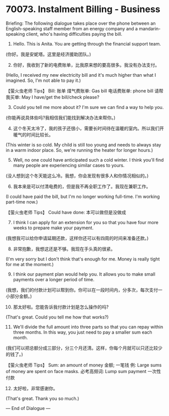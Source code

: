 # 70073. Instalment Billing - Business

Briefing: The following dialogue takes place over the phone between an English-speaking staff member from an energy company and a mandarin-speaking client, who's having difficulties paying the bill.

1. Hello. This is Anita. You are getting through the financial support team.

(你好。我是安妮塔。这里是经济援助团队。)

2. 你好，我收到了新的电费账单，比我原来想的要高很多。我没有办法支付。

(Hello, I received my new electricity bill and it's much higher than what I imagined. So, I'm not able to pay it.)

【萤火虫老师 Tips】
Bill: 账单
煤气费账单: Gas bill
电话费账单: phone bill
请帮我买单: May I have/get the bill/check please?

3. Could you tell me more about it? I'm sure we can find a way to help you.

(你能再说具体些吗?我相信我们能找到解决办法来帮你。)

4. 这个冬天太冷了，我的孩子还很小，需要长时间待在温暖的室内。所以我们开暖气的时间比较长。

(This winter is so cold. My child is still too young and needs to always stay in a warm indoor place. So, we're running the heater for longer hours.)

5. Well, no one could have anticipated such a cold winter. I think you'll find many people are experiencing similar cases to yours.

(没人想到这个冬天能这么冷。我想，你会发现有很多人和你情况相似的。)

6. 我本来是可以付清电费的，但是我不再全职工作了。我现在兼职工作。

(I could have paid the bill, but I'm no longer working full-time. I'm working part-time now.)

【萤火虫老师 Tips】
Could have done: 本可以做但是没做成

7. I think I can apply for an extension for you so that you have four more weeks to prepare make your payment.

(我想我可以给你申请延期还款，这样你还可以有四周的时间来准备还款。)

8. 非常抱歉，我想这还是不够。我现在手头真的很紧。

(I'm very sorry but I don't think that's enough for me. Money is really tight for me at the moment.)

9. I think our payment plan would help you. It allows you to make small payments over a longer period of time.

(我想，我们的付款计划可以帮到你。你可以在一段时间内，分多次，每次支付一小部分金额。)

10. 那太好啦。您能告诉我付款计划是怎么操作的吗?

(That's great. Could you tell me how that works?)

11. We'll divide the full amount into three parts so that you can repay within three months. In this way, you just need to pay a smaller sum each month.

(我们可以把总额分成三部分，分三个月还清。这样，你每个月就可以只还比较少的钱了。)

【萤火虫老师 Tips】
Sum: an amount of money 金额; 一笔钱
例: Large sums of money are spent on face masks.
必考高频词: Lump sum payment 一次性付款

12. 太好啦，非常感谢你。

(That's great. Thank you so much.)

— End of Dialogue —